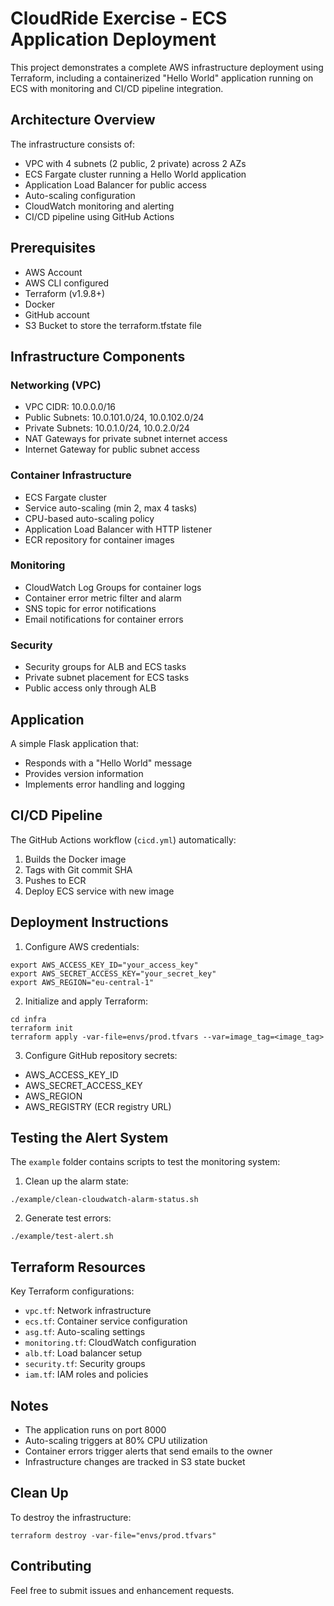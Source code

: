 # CloudRide Exercise - ECS Application Deployment

This project demonstrates a complete AWS infrastructure deployment using Terraform, including a containerized "Hello World" application running on ECS with monitoring and CI/CD pipeline integration.

## Architecture Overview

The infrastructure consists of:
- VPC with 4 subnets (2 public, 2 private) across 2 AZs
- ECS Fargate cluster running a Hello World application
- Application Load Balancer for public access
- Auto-scaling configuration
- CloudWatch monitoring and alerting
- CI/CD pipeline using GitHub Actions

## Prerequisites

- AWS Account
- AWS CLI configured
- Terraform (v1.9.8+)
- Docker
- GitHub account
- S3 Bucket to store the terraform.tfstate file

## Infrastructure Components

### Networking (VPC)
- VPC CIDR: 10.0.0.0/16
- Public Subnets: 10.0.101.0/24, 10.0.102.0/24
- Private Subnets: 10.0.1.0/24, 10.0.2.0/24
- NAT Gateways for private subnet internet access
- Internet Gateway for public subnet access

### Container Infrastructure
- ECS Fargate cluster
- Service auto-scaling (min 2, max 4 tasks)
- CPU-based auto-scaling policy
- Application Load Balancer with HTTP listener
- ECR repository for container images

### Monitoring
- CloudWatch Log Groups for container logs
- Container error metric filter and alarm
- SNS topic for error notifications
- Email notifications for container errors

### Security
- Security groups for ALB and ECS tasks
- Private subnet placement for ECS tasks
- Public access only through ALB

## Application

A simple Flask application that:
- Responds with a "Hello World" message
- Provides version information
- Implements error handling and logging

## CI/CD Pipeline

The GitHub Actions workflow (`cicd.yml`) automatically:
1. Builds the Docker image
2. Tags with Git commit SHA
3. Pushes to ECR
4. Deploy ECS service with new image

## Deployment Instructions

1. Configure AWS credentials:

```
export AWS_ACCESS_KEY_ID="your_access_key"
export AWS_SECRET_ACCESS_KEY="your_secret_key"
export AWS_REGION="eu-central-1"
```

2. Initialize and apply Terraform:

```
cd infra
terraform init
terraform apply -var-file=envs/prod.tfvars --var=image_tag=<image_tag>
```

3. Configure GitHub repository secrets:
- AWS_ACCESS_KEY_ID
- AWS_SECRET_ACCESS_KEY
- AWS_REGION
- AWS_REGISTRY (ECR registry URL) 

## Testing the Alert System

The `example` folder contains scripts to test the monitoring system:

1. Clean up the alarm state:

```
./example/clean-cloudwatch-alarm-status.sh
```

2. Generate test errors:

```
./example/test-alert.sh
```

## Terraform Resources

Key Terraform configurations:
- `vpc.tf`: Network infrastructure
- `ecs.tf`: Container service configuration
- `asg.tf`: Auto-scaling settings
- `monitoring.tf`: CloudWatch configuration
- `alb.tf`: Load balancer setup
- `security.tf`: Security groups
- `iam.tf`: IAM roles and policies

## Notes

- The application runs on port 8000
- Auto-scaling triggers at 80% CPU utilization
- Container errors trigger alerts that send emails to the owner
- Infrastructure changes are tracked in S3 state bucket

## Clean Up

To destroy the infrastructure:

```
terraform destroy -var-file="envs/prod.tfvars"
```

## Contributing

Feel free to submit issues and enhancement requests.